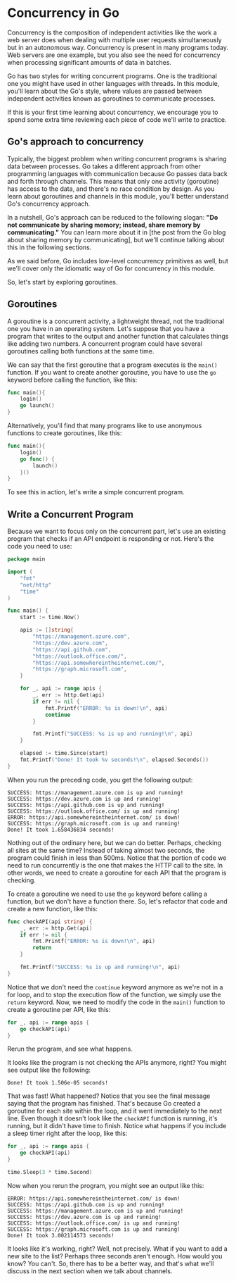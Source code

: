 # Concurrency in Go
Concurrency is the composition of independent activities like the work a web server does when dealing with multiple user requests simultaneously but in an autonomous way. Concurrency is present in many programs today. Web servers are one example, but you also see the need for concurrency when processing significant amounts of data in batches.

Go has two styles for writing concurrent programs. One is the traditional one you might have used in other languages with threads. In this module, you'll learn about the Go's style, where values are passed between independent activities known as goroutines to communicate processes.

If this is your first time learning about concurrency, we encourage you to spend some extra time reviewing each piece of code we'll write to practice.

## Go's approach to concurrency

Typically, the biggest problem when writing concurrent programs is sharing data between processes. Go takes a different approach from other programming languages with communication because Go passes data back and forth through channels. This means that only one activity (goroutine) has access to the data, and there's no race condition by design. As you learn about goroutines and channels in this module, you'll better understand Go's concurrency approach.

In a nutshell, Go's approach can be reduced to the following slogan: **"Do not communicate by sharing memory; instead, share memory by communicating."** You can learn more about it in [the post from the Go blog about sharing memory by communicating], but we'll continue talking about this in the following sections.

As we said before, Go includes low-level concurrency primitives as well, but we'll cover only the idiomatic way of Go for concurrency in this module.

So, let's start by exploring goroutines.

## Goroutines

A goroutine is a concurrent activity, a lightweight thread, not the traditional one you have in an operating system. Let's suppose that you have a program that writes to the output and another function that calculates things like adding two numbers. A concurrent program could have several goroutines calling both functions at the same time.

We can say that the first goroutine that a program executes is the `main()` function. If you want to create another goroutine, you have to use the `go` keyword before calling the function, like this:

```go
func main(){
    login()
    go launch()
}
```

Alternatively, you'll find that many programs like to use anonymous functions to create goroutines, like this:

```go
func main(){
    login()
    go func() {
        launch()
    }()
}
```

To see this in action, let's write a simple concurrent program.

## Write a Concurrent Program

Because we want to focus only on the concurrent part, let's use an existing program that checks if an API endpoint is responding or not. Here's the code you need to use:

```go
package main

import (
    "fmt"
    "net/http"
    "time"
)

func main() {
    start := time.Now()

    apis := []string{
        "https://management.azure.com",
        "https://dev.azure.com",
        "https://api.github.com",
        "https://outlook.office.com/",
        "https://api.somewhereintheinternet.com/",
        "https://graph.microsoft.com",
    }

    for _, api := range apis {
        _, err := http.Get(api)
        if err != nil {
            fmt.Printf("ERROR: %s is down!\n", api)
            continue
        }

        fmt.Printf("SUCCESS: %s is up and running!\n", api)
    }

    elapsed := time.Since(start)
    fmt.Printf("Done! It took %v seconds!\n", elapsed.Seconds())
}
```

When you run the preceding code, you get the following output:

```output
SUCCESS: https://management.azure.com is up and running!
SUCCESS: https://dev.azure.com is up and running!
SUCCESS: https://api.github.com is up and running!
SUCCESS: https://outlook.office.com/ is up and running!
ERROR: https://api.somewhereintheinternet.com/ is down!
SUCCESS: https://graph.microsoft.com is up and running!
Done! It took 1.658436834 seconds!
```

Nothing out of the ordinary here, but we can do better. Perhaps, checking all sites at the same time? Instead of taking almost two seconds, the program could finish in less than 500ms. Notice that the portion of code we need to run concurrently is the one that makes the HTTP call to the site. In other words, we need to create a goroutine for each API that the program is checking. 

To create a goroutine we need to use the `go` keyword before calling a function, but we don't have a function there. So, let's refactor that code and create a new function, like this:

```go
func checkAPI(api string) {
    _, err := http.Get(api)
    if err != nil {
        fmt.Printf("ERROR: %s is down!\n", api)
        return
    }

    fmt.Printf("SUCCESS: %s is up and running!\n", api)
}
```

Notice that we don't need the `continue` keyword anymore as we're not in a for loop, and to stop the execution flow of the function, we simply use the `return` keyword. Now, we need to modify the code in the `main()` function to create a goroutine per API, like this:

```go
for _, api := range apis {
    go checkAPI(api)
}
```

Rerun the program, and see what happens.

It looks like the program is not checking the APIs anymore, right? You might see output like the following:

```output
Done! It took 1.506e-05 seconds!
```

That was fast! What happened? Notice that you see the final message saying that the program has finished. That's because Go created a goroutine for each site within the loop, and it went immediately to the next line. Even though it doesn't look like the `checkAPI` function is running, it's running, but it didn't have time to finish. Notice what happens if you include a sleep timer right after the loop, like this:

```go
for _, api := range apis {
    go checkAPI(api)
}

time.Sleep(3 * time.Second)
```

Now when you rerun the program, you might see an output like this:

```output
ERROR: https://api.somewhereintheinternet.com/ is down!
SUCCESS: https://api.github.com is up and running!
SUCCESS: https://management.azure.com is up and running!
SUCCESS: https://dev.azure.com is up and running!
SUCCESS: https://outlook.office.com/ is up and running!
SUCCESS: https://graph.microsoft.com is up and running!
Done! It took 3.002114573 seconds!
```

It looks like it's working, right? Well, not precisely. What if you want to add a new site to the list? Perhaps three seconds aren't enough. How would you know? You can't. So, there has to be a better way, and that's what we'll discuss in the next section when we talk about channels.

